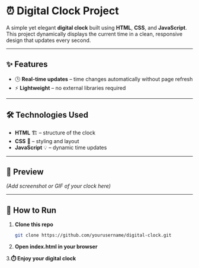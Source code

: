 # ⏰ Digital Clock Project

A simple yet elegant **digital clock** built using **HTML**, **CSS**, and **JavaScript**.  
This project dynamically displays the current time in a clean, responsive design that updates every second.

---

## ✨ Features
- 🕒 **Real-time updates** – time changes automatically without page refresh  
- ⚡ **Lightweight** – no external libraries required  

---

## 🛠️ Technologies Used
- **HTML** 🏗️ – structure of the clock  
- **CSS** 🎨 – styling and layout  
- **JavaScript** 💡 – dynamic time updates  

---

## 📸 Preview
*(Add screenshot or GIF of your clock here)*

---

## 🚀 How to Run
1. **Clone this repo**  
   ```bash
   git clone https://github.com/yourusername/digital-clock.git
2. **Open index.html in your browser**

3.**⏱️ Enjoy your digital clock**

